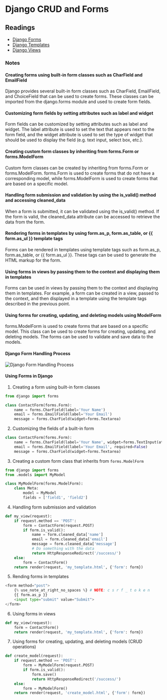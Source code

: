 # Django CRUD and Forms

## Readings

* [Django Forms](https://developer.mozilla.org/en-US/docs/Learn/Server-side/Django/Forms)
* [Django Templates](https://developer.mozilla.org/en-US/docs/Learn/Server-side/Django/Home_page)
* [Django Views](https://developer.mozilla.org/en-US/docs/Learn/Server-side/Django/Generic_views)

### Notes

#### Creating forms using built-in form classes such as CharField and EmailField

Django provides several built-in form classes such as CharField, EmailField, and ChoiceField that can be used to create forms. These classes can be imported from the django.forms module and used to create form fields.

#### Customizing form fields by setting attributes such as label and widget

Form fields can be customized by setting attributes such as label and widget. The label attribute is used to set the text that appears next to the form field, and the widget attribute is used to set the type of widget that should be used to display the field (e.g. text input, select box, etc.).

#### Creating custom form classes by inheriting from forms.Form or forms.ModelForm

Custom form classes can be created by inheriting from forms.Form or forms.ModelForm. forms.Form is used to create forms that do not have a corresponding model, while forms.ModelForm is used to create forms that are based on a specific model.

#### Handling form submission and validation by using the is_valid() method and accessing cleaned_data

When a form is submitted, it can be validated using the is_valid() method. If the form is valid, the cleaned_data attribute can be accessed to retrieve the data from the form.

#### Rendering forms in templates by using form.as_p, form.as_table, or {{ form.as_ul }} template tags

Forms can be rendered in templates using template tags such as form.as_p, form.as_table, or {{ form.as_ul }}. These tags can be used to generate the HTML markup for the form.

#### Using forms in views by passing them to the context and displaying them in templates

Forms can be used in views by passing them to the context and displaying them in templates. For example, a form can be created in a view, passed to the context, and then displayed in a template using the template tags described in the previous point.

#### Using forms for creating, updating, and deleting models using ModelForm

forms.ModelForm is used to create forms that are based on a specific model. This class can be used to create forms for creating, updating, and deleting models. The forms can be used to validate and save data to the models.

#### Django Form Handling Process

![Django Form Handling Process](https://developer.mozilla.org/en-US/docs/Learn/Server-side/Django/Forms/form_handling_-_standard.png)

#### Using Forms in Django

1. Creating a form using built-in form classes

```py
from django import forms

class ContactForm(forms.Form):
    name = forms.CharField(label='Your Name')
    email = forms.EmailField(label='Your Email')
    message = forms.CharField(widget=forms.Textarea)
```

2. Customizing the fields of a built-in form

```py
class ContactForm(forms.Form):
    name = forms.CharField(label='Your Name', widget=forms.TextInput(attrs={'class': 'my-custom-class'}))
    email = forms.EmailField(label='Your Email', required=False)
    message = forms.CharField(widget=forms.Textarea)
```

3. Creating a custom form class that inherits from `forms.ModelForm`

```py
from django import forms
from .models import MyModel

class MyModelForm(forms.ModelForm):
    class Meta:
        model = MyModel
        fields = ['field1', 'field2']
```

4. Handling form submission and validation

```py
def my_view(request):
    if request.method == 'POST':
        form = ContactForm(request.POST)
        if form.is_valid():
            name = form.cleaned_data['name']
            email = form.cleaned_data['email']
            message = form.cleaned_data['message']
            # Do something with the data
            return HttpResponseRedirect('/success/')
    else:
        form = ContactForm()
    return render(request, 'my_template.html', {'form': form})
```

5. Rending forms in templates

```py
<form method="post">
    {% use_note_at_right_no_spaces %} # NOTE: c s r f _ t o k e n
    {{ form.as_p }}
    <input type="submit" value="Submit">
</form>
```

6. Using forms in views

```py
def my_view(request):
    form = ContactForm()
    return render(request, 'my_template.html', {'form': form})
```

7. Using forms for creating, updating, and deleting models (CRUD operations)

```py
def create_model(request):
    if request.method == 'POST':
        form = MyModelForm(request.POST)
        if form.is_valid():
            form.save()
            return HttpResponseRedirect('/success/')
    else:
        form = MyModelForm()
    return render(request, 'create_model.html', {'form': form})
```

